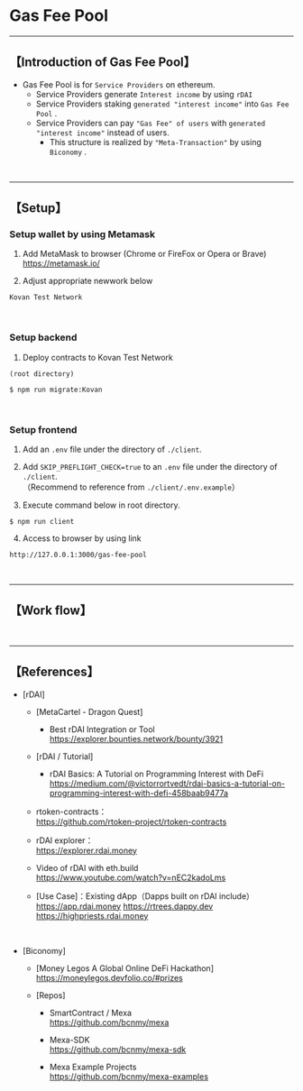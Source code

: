 # Gas Fee Pool

***
## 【Introduction of Gas Fee Pool】
- Gas Fee Pool is for `Service Providers` on ethereum.
  - Service Providers generate `Interest income` by using `rDAI`
  - Service Providers staking `generated "interest income"` into `Gas Fee Pool` .
  - Service Providers can pay `"Gas Fee" of users` with `generated "interest income"` instead of users. 
    - This structure is realized by `"Meta-Transaction"` by using `Biconomy` . 

&nbsp;

***

## 【Setup】
### Setup wallet by using Metamask
1. Add MetaMask to browser (Chrome or FireFox or Opera or Brave)    
https://metamask.io/  


2. Adjust appropriate newwork below 
```
Kovan Test Network
```

&nbsp;


### Setup backend
1. Deploy contracts to Kovan Test Network
```
(root directory)

$ npm run migrate:Kovan
```

&nbsp;


### Setup frontend
1. Add an `.env` file under the directory of `./client`.

2. Add `SKIP_PREFLIGHT_CHECK=true` to an `.env` file under the directory of `./client`.  
（Recommend to reference from `./client/.env.example`）

3. Execute command below in root directory.
```
$ npm run client
```

4. Access to browser by using link 
```
http://127.0.0.1:3000/gas-fee-pool
```

&nbsp;

***


## 【Work flow】

&nbsp;

***

## 【References】
- [rDAI]
  - [MetaCartel - Dragon Quest]
    - Best rDAI Integration or Tool  
      https://explorer.bounties.network/bounty/3921

  - [rDAI / Tutorial]
    - rDAI Basics: A Tutorial on Programming Interest with DeFi  
      https://medium.com/@victorrortvedt/rdai-basics-a-tutorial-on-programming-interest-with-defi-458baab9477a

  - rtoken-contracts：  
    https://github.com/rtoken-project/rtoken-contracts 

  - rDAI explorer：  
    https://explorer.rdai.money

  - Video of rDAI with eth.build  
    https://www.youtube.com/watch?v=nEC2kadoLms

  - [Use Case]：Existing dApp（Dapps built on rDAI include）  
	https://app.rdai.money
	https://rtrees.dappy.dev
	https://highpriests.rdai.money

<br>


- [Biconomy]
  - [Money Legos A Global Online DeFi Hackathon]  
    https://moneylegos.devfolio.co/#prizes


  - [Repos]
	- SmartContract / Mexa  
	  https://github.com/bcnmy/mexa

	- Mexa-SDK  
	  https://github.com/bcnmy/mexa-sdk

	- Mexa Example Projects  
	  https://github.com/bcnmy/mexa-examples
